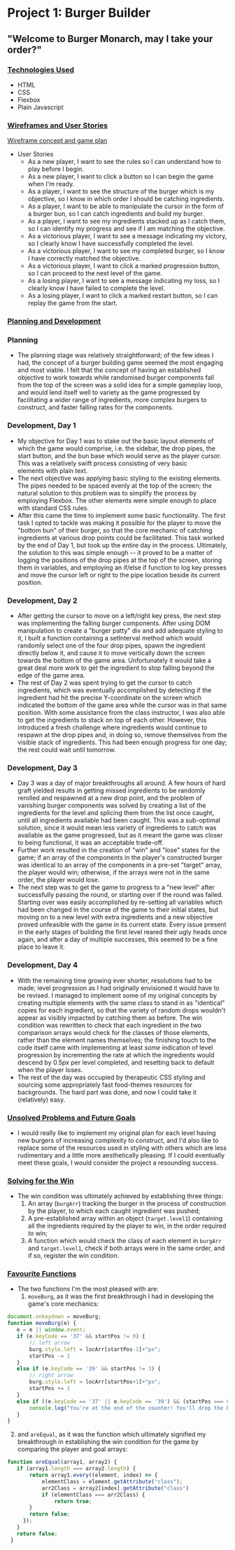# Project 1: Burger Builder
## "Welcome to Burger Monarch, may I take your order?"

### <ins>Technologies Used</ins>
* HTML
* CSS
* Flexbox
* Plain Javascript

### <ins>Wireframes and User Stories</ins>
[Wireframe concept and game plan](https://raw.git.generalassemb.ly/cailey90/Project-1-Burger-Game/master/Burger%20Game%20Wireframe%2BConcept.jpg?token=AAAKQEI5YRB5D2HI6E4SWQ3CR74KI)
* User Stories
  * As a new player, I want to see the rules so I can understand how to play before I begin.
  * As a new player, I want to click a button so I can begin the game when I'm ready.
  * As a player, I want to see the structure of the burger which is my objective, so I know in which order I should be catching ingredients.
  * As a player, I want to be able to manipulate the cursor in the form of a burger bun, so I can catch ingredients and build my burger.
  * As a player, I want to see my ingredients stacked up as I catch them, so I can identify my progress and see if I am matching the objective.
  * As a victorious player, I want to see a message indicating my victory, so I clearly know I have successfully completed the level.
  * As a victorious player, I want to see my completed burger, so I know I have correctly matched the objective.
  * As a victorious player, I want to click a marked progression button, so I can proceed to the next level of the game.
  * As a losing player, I want to see a message indicating my loss, so I clearly know I have failed to complete the level.
  * As a losing player, I want to click a marked restart button, so I can replay the game from the start.

### <ins>Planning and Development</ins>
### Planning
* The planning stage was relatively straightforward; of the few ideas I had, the concept of a burger building game seemed the most engaging and most viable. I felt that the concept of having an established objective to work towards while randomised burger components fall from the top of the screen was a solid idea for a simple gameplay loop, and would lend itself well to variety as the game progressed by facilitating a wider range of ingredients, more complex burgers to construct, and faster falling rates for the components.

### Development, Day 1
* My objective for Day 1 was to stake out the basic layout elements of which the game would comprise, i.e. the sidebar, the drop pipes, the start button, and the bun base which would serve as the player cursor. This was a relatively swift process consisting of very basic <div> elements with plain text.
* The next objective was applying basic styling to the existing elements. The pipes needed to be spaced evenly at the top of the screen; the natural solution to this problem was to simplify the process by employing Flexbox. The other elements were simple enough to place with standard CSS rules.
* After this came the time to implement some basic functionality. The first task I opted to tackle was making it possible for the player to move the "bottom bun" of their burger, so that the core mechanic of catching ingredients at various drop points could be facilitated. This task worked by the end of Day 1, but took up the entire day in the process. Ultimately, the solution to this was simple enough -- it proved to be a matter of logging the positions of the drop pipes at the top of the screen, storing them in variables, and employing an if/else if function to log key presses and move the cursor left or right to the pipe location beside its current position.

### Development, Day 2
* After getting the cursor to move on a left/right key press, the next step was implementing the falling burger components. After using DOM manipulation to create a "burger patty" div and add adequate styling to it, I built a function containing a setInterval method which would randomly select one of the four drop pipes, spawn the ingredient directly below it, and cause it to move vertically down the screen towards the bottom of the game area. Unfortunately it would take a great deal more work to get the ingredient to stop falling beyond the edge of the game area.
* The rest of Day 2 was spent trying to get the cursor to catch ingredients, which was eventually accomplished by detecting if the ingredient had hit the precise Y-coordinate on the screen which indicated the bottom of the game area while the cursor was in that same position. With some assistance from the class instructor, I was also able to get the ingredients to stack on top of each other. However, this introduced a fresh challenge where ingredients would continue to respawn at the drop pipes and, in doing so, remove themselves from the visible stack of ingredients. This had been enough progress for one day; the rest could wait until tomorrow.

### Development, Day 3
* Day 3 was a day of major breakthroughs all around. A few hours of hard graft yielded results in getting missed ingredients to be randomly rerolled and respawned at a new drop point, and the problem of vanishing burger components was solved by creating a list of the ingredients for the level and splicing them from the list once caught, until all ingredients available had been caught. This was a sub-optimal solution, since it would mean less variety of ingredients to catch was available as the game progressed, but as it meant the game was closer to being functional, it was an acceptable trade-off.
* Further work resulted in the creation of "win" and "lose" states for the game; if an array of the components in the player's constructed burger was identical to an array of the components in a pre-set "target" array, the player would win; otherwise, if the arrays were not in the same order, the player would lose.
* The next step was to get the game to progress to a "new level" after successfully passing the round, or starting over if the round was failed. Starting over was easily accomplished by re-setting all variables which had been changed in the course of the game to their initial states, but moving on to a new level with extra ingredients and a new objective proved unfeasible with the game in its current state. Every issue present in the early stages of building the first level reared their ugly heads once again, and after a day of multiple successes, this seemed to be a fine place to leave it.

### Development, Day 4
* With the remaining time growing ever shorter, resolutions had to be made; level progression as I had originally envisioned it would have to be revised. I managed to implement some of my original concepts by creating multiple elements with the same class to stand in as "identical" copies for each ingredient, so that the variety of random drops wouldn't appear as visibly impacted by catching them as before. The win condition was rewritten to check that each ingredient in the two comparison arrays would check for the classes of those elements, rather than the element names themselves; the finishing touch to the code itself came with implementing at least _some_ indication of level progression by incrementing the rate at which the ingredients would descend by 0.5px per level completed, and resetting back to default when the player loses.
* The rest of the day was occupied by therapeutic CSS styling and sourcing some appropriately fast food-themes resources for backgrounds. The hard part was done, and now I could take it (relatively) easy.

### <ins>Unsolved Problems and Future Goals</ins>
* I would really like to implement my original plan for each level having new burgers of increasing complexity to construct, and I'd also like to replace some of the resources used in styling with others which are less rudimentary and a little more aesthetically pleasing. If I could eventually meet these goals, I would consider the project a resounding success.

### <ins>Solving for the Win</ins>
* The win condition was ultimately achieved by establishing three things:
  1. An array (`burgArr`) tracking the burger in the process of construction by the player, to which each caught ingredient was pushed;
  2. A pre-established array within an object (`target.level1`) containing all the ingredients required by the player to win, in the order required _to_ win;
  3. A function which would check the class of each element in `burgArr` and `target.level1`, check if both arrays were in the same order, and if so, register the win condition.

### <ins>Favourite Functions</ins>
* The two functions I'm the most pleased with are:
  1. `moveBurg`, as it was the first breakthrough I had in developing the game's core mechanics:
 
 ```javascript
 document.onkeydown = moveBurg;
 function moveBurg(e) {
    e = e || window.event;
    if (e.keyCode == '37' && startPos != 0) {
        // left arrow
        burg.style.left = locArr[startPos-1]+"px";
        startPos -= 1
    }
    else if (e.keyCode == '39' && startPos != 3) {
        // right arrow
        burg.style.left = locArr[startPos+1]+"px";
        startPos += 1     
    }
    else if ((e.keyCode == '37' || e.keyCode == '39') && (startPos === 0 || startPos === 3)){
        console.log("You're at the end of the counter! You'll drop the burger!")
    }
}
```
 
  2. and `areEqual`, as it was the function which ultimately signified my breakthrough in establishing the win condition for the game by comparing the player and goal arrays:
 
 ```javascript
 function areEqual(array1, array2) {
    if (array1.length === array2.length) {
        return array1.every((element, index) => {
            elementClass = element.getAttribute("class");
            arr2Class = array2[index].getAttribute("class")
            if (elementClass === arr2Class) {
                return true;
        }
        return false;
      });
    } 
    return false;
  }
```
